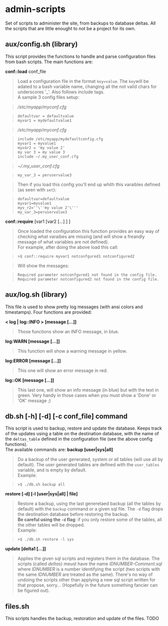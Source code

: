 admin-scripts
=============

Set of scripts to administer the site, from backups to database deltas.
All the scripts that are little enought to not be a project for its own.


aux/config.sh (library)
-------------
This script provides the functions to handle and parse configuration files from bash scripts. The main functions are:

**conf::load** conf_file

>Load a configuration file in the format `key=value`. The `key`will be adated to a bash variable name, changing all the not valid chars for underscores '_'. Also follows include tags.   
> A sample 3 config files setup:  

> _/etc/myapp/myconf.cfg_

>     defaultvar = defaultvalue
>     myvar1 = mydefaultvalue1

>_/etc/myapp/myconf.cfg_

>     include /etc/myapp/mydefaultconfig.cfg
>     myvar1 = myvalue1
>     myvár2 = 'my value 2'
>     my var 3 = my value 3
>     include ~/.my_user_conf.cfg
    
>_~/.my_user_conf.cfg_

>     my_var_3 = peruservalue3                                                       
                                                                                   
                                                                                
>Then if you load this config you'll end up whith this varaibles defined (as seen with `set`):  

>     defaultvar=defaultvalue
>     myvar1=myvalue1
>     myv_r2=''\''my value 2'\'''
>     my_var_3=peruservalue3

                                                                                
**conf::require** [var1 [var2 [...] ] ]
> Once loaded the configuration this function provides an easy way of checking what varaibes are missing (and will show a freandly message of what variables are not defined).  
>For example, after doing the above load this call:

>     >$ conf::require myvar1 notconfgured1 notconfigured2

> Will show the messages:

>     Required parameter notconfgured1 not found in the config file.
>     Required parameter notconfigured2 not found in the config file.


aux/log.sh (library)
-------------
This file is used to show pretty log messages (with ansi colors and timestamps). Four functions are provided:

**< log | log::INFO > [message [...]]**  
> Those functions show an INFO message, in blue.

**log:WARN [message [...]]**  
>This function will show a warning message in yellow.

**log:ERROR [message [...]]**  
>This one will show an error message in red.

**log::OK [message [...]]**  
>This last one, will show an info message (in blue) but with the text in green. Very handy in those cases when you must show a 'Done' or 'OK' message ;)


db.sh [-h] [-d] [-c conf_file] command
------------
This script is used to backup, restore and update the database.
Keeps track of the updates using a table on the destination database, with the name of the `deltas_table` defined in the configuration file (see the above config functions).  
The available commands are:
**backup [user|sys|all]**
>Do a backup of the user generated, system or all tables (will use all by default). The user generated tables are defined with the `user_tables` variable, and is empty by default.  
>Example:

>     >$ ./db.sh backup all

**restore [-d] [-l [user|sys|all] | file]**
>Restore a backup, using the last generetaed backup (all the tables by default) with the `backup` command or a given sql file. The `-d` flag drops the destination database before restoring the backup.  
**Be careful using the `-d` flag**: if you only restore some of the tables, all the other tables will be dropped.  
Example:

>     >$ ./db.sh restore -l sys

**update [delta1 [...]]**
>Applies the given sql scripts and registers them in the database. The scripts (called _deltas_) meust have the name _IDNUMBER-Comment.sql_ where _IDNUMBER_ is a number identifying the script (two scripts with the same _IDNUMBER_ are treated as the same). There's no way of undoing the scripts other than applying a new sql script written for that propose, sorry... (Hopefully in the future something fancier can be figured out).

files.sh
-------------
This scripts handles the backup, restoration and update of the files.
TODO

